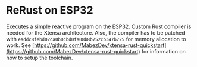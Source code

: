 # ReRust on ESP32

Executes a simple reactive program on the ESP32. Custom Rust compiler is needed for the Xtensa architecture. Also, the compiler has to be patched with `eaddc8febd02ca0b0cbd0fa08b8b752cb347b725` for memory allocation to work. See [https://github.com/MabezDev/xtensa-rust-quickstart](https://github.com/MabezDev/xtensa-rust-quickstart) for information on how to setup the toolchain.
